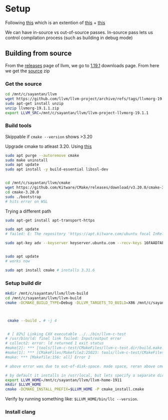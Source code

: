 
# Setup


Following [this](https://github.com/abenkhadra/llvm-pass-tutorial)
which is an extention of [this](https://www.cs.cornell.edu/~asampson/blog/llvm.html) + [this](https://github.com/sampsyo/llvm-pass-skeleton )



We can have in-source vs out-of-source passes. In-source pass lets us control compilation process (such as building in debug mode)


## Building from source

From the [releases](https://releases.llvm.org/) page of llvm, we go to [1.19.1](https://github.com/llvm/llvm-project/releases/tag/llvmorg-19.1.1) downloads page. From here we get the [source](https://github.com/llvm/llvm-project/archive/refs/tags/llvmorg-19.1.1.zip) zip

### Get the source

```bash
cd /mnt/c/sayantan/llvm
wget https://github.com/llvm/llvm-project/archive/refs/tags/llvmorg-19.1.1.zip
sudo apt-get install unzip
unzip llvmorg-19.1.1.zip
export LLVM_SRC=/mnt/c/sayantan/llvm/llvm-project-llvmorg-19.1.1
```

### Build tools
Skippable if `cmake --version` shows >3.20

Upgrade cmake to atleast 3.20. Using [this](https://medium.com/@yulin_li/how-to-update-cmake-on-ubuntu-9602521deecb)
```bash
sudo apt purge --autoremove cmake
sudo make uninstall
sudo apt update
sudo apt install -y build-essential libssl-dev


cd /mnt/c/sayantan/llvm/cmake
wget https://github.com/Kitware/CMake/releases/download/v3.20.0/cmake-3.20.0.tar.gz
cd cmake-3.20.0
sudo ./bootstrap
# hits error on WSL


```

Trying a different path
```bash
sudo apt-get install apt-transport-https

sudo apt update
# failed: E: The repository 'https://apt.kitware.com/ubuntu focal InRelease' is not signed.

sudo apt-key adv --keyserver keyserver.ubuntu.com --recv-keys 16FAAD7AF99A65E2


sudo apt update
# works now

sudo apt install cmake # installs 3.31.6
```


### Setup build dir

```bash
mkdir /mnt/c/sayantan/llvm/llvm-build
cd /mnt/c/sayantan/llvm/llvm-build
cmake -DCMAKE_BUILD_TYPE=Debug -DLLVM_TARGETS_TO_BUILD=X86 /mnt/c/sayantan/llvm/llvm-project-llvmorg-19.1.1/llvm



 cmake --build . # -j 4


 # [ 82%] Linking CXX executable ../../bin/llvm-c-test
# /usr/bin/ld: final link failed: Input/output error
# collect2: error: ld returned 1 exit status
#make[2]: *** [tools/llvm-c-test/CMakeFiles/llvm-c-test.dir/build.make:341: bin/llvm-c-test] Error 1
#make[1]: *** [CMakeFiles/Makefile2:25023: tools/llvm-c-test/CMakeFiles/llvm-c-test.dir/all] Error 2
#make: *** [Makefile:156: all] Error 2

# above error was due to out-of-disk-space. made space, reran above cmd, passed.

# by default it installs in /usr/local, but lets specify a separate dir
export LLVM_HOME=/mnt/c/sayantan/llvm/llvm-home-1911
mkdir $LLVM_HOME
cmake -DCMAKE_INSTALL_PREFIX=$LLVM_HOME -P cmake_install.cmake
```

Verify by running something like: `$LLVM_HOME/bin/llc --version`.


### Install clang

```

```
